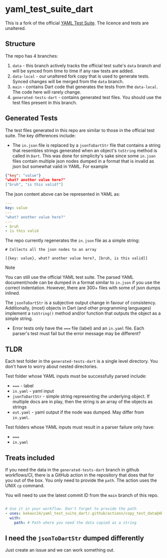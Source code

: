 # yaml_test_suite_dart

This is a fork of the official [YAML Test Suite][yaml_link]. The licence and tests are unaltered.

## Structure

The repo has 4 branches:

1. `data` - this branch actively tracks the official test suite's `data` branch and will be synced from time to time if any raw tests are added.
2. `data-local` - our unaltered fork copy that is used to generate tests. Synced changes will be merged from the `data` branch.
3. `main` - contains Dart code that generates the tests from the `data-local`. The code here will rarely change.
4. `generated-tests-dart` - contains generated test files. You should use the test files present in this branch.

## Generated Tests

The test files generated in this repo are similar to those in the official test suite. The key differences include:

* The `in.json` file is replaced by a `jsonToDartStr` file that contains a string that resembles strings generated when an object's `toString` method is called in `Dart`. This was done for simplicity's sake since some `in.json` files contain multiple json nodes dumped in a format that is invalid as json but somewhat valid in YAML. For example

```json
{"key": "value"}
"what? another value here?"
["bruh", "is this valid?"]
```

The json content above can be represented in YAML as:

```yaml
---
key: value
---
"what? another value here?"
---
- bruh
- is this valid
```

The repo currently regenerates the `in.json` file as a simple string:

```shell
# Collects all the json nodes to an array

[{key: value}, what? another value here?, [bruh, is this valid]]
```

> [!NOTE]
> You can still use the official YAML test suite. The parsed YAML document/node can be dumped in a format similar to `in.json` if you use the correct indentation. However, there are 300+ files with some of json dumps inlined.
>
> The `jsonToDartStr` is a subjective output change in favour of consistency. Additionally, (most) objects in Dart (and other programming languages) implement a `toString()` method and/or function that outputs the object as a simple string.

* Error tests only have the `===` file (label) and an `in.yaml` file. Each parser's test must fail but the error message may be different?

## TLDR

Each test folder in the `generated-tests-dart` is a single level directory. You don't have to worry about nested directories.

Test folder whose YAML inputs must be successfully parsed include:

* `===` - label
* `in.yaml` - yaml input
* `jsonToDartStr` - simple string representing the underlying object. If multiple docs are in play, then the string is an array of the objects as strings
* `out.yaml` - yaml output if the node was dumped. May differ from `in.yaml`.

Test folders whose YAML inputs must result in a parser failure only have:

* `===`
* `in.yaml`

## Treats included

If you need the data in the `generated-tests-dart` branch in github workflows/CI, there is a GitHub action in the repository that does that for you out of the box. You only need to provide the `path`. The action uses the UNIX `cp` command.

You will need to use the latest commit ID from the `main` branch of this repo.

```yaml

# Use it in your workflow. Don't forget to provide the path
- uses: kekavc24/yaml_test_suite_dart/.github/actions/copy_test_data@4b4dbf15aa591bf040e9cca0dd430feef55d03c7
  with:
    path: # Path where you need the data copied as a string

```

## I need the `jsonToDartStr` dumped differently

Just create an issue and we can work something out.

[yaml_link]: https://github.com/yaml/yaml-test-suite

